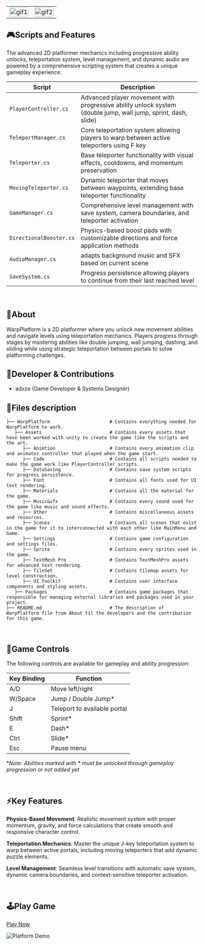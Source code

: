 <table>
  <tr>
    <td align="left" width="50%">
      <img width="100%" alt="gif1" src="https://github.com/adxze/adxze/blob/main/0604(2).gif">
    </td>
    <td align="right" width="50%">
      <img width="100%" alt="gif2" src="https://github.com/adxze/adxze/blob/main/0604(3).gif">
    </td>
  </tr>
</table>

## 🎮Scripts and Features

The advanced 2D platformer mechanics including progressive ability unlocks, teleportation system, level management, and dynamic audio are powered by a comprehensive scripting system that creates a unique gameplay experience.

| Script                         | Description                                                                              |
| ------------------------------ | ---------------------------------------------------------------------------------------- |
| `PlayerController.cs`          | Advanced player movement with progressive ability unlock system (double jump, wall jump, sprint, dash, slide) |
| `TeleportManager.cs`           | Core teleportation system allowing players to warp between active teleporters using F key |
| `Teleporter.cs`                | Base teleporter functionality with visual effects, cooldowns, and momentum preservation |
| `MovingTeleporter.cs`          | Dynamic teleporter that moves between waypoints, extending base teleporter functionality |
| `GameManager.cs`               | Comprehensive level management with save system, camera boundaries, and teleporter activation |
| `DirectionalBooster.cs`        | Physics-based boost pads with customizable directions and force application methods |
| `AudioManager.cs`              | adapts background music and SFX based on current scene |
| `SaveSystem.cs`                | Progress persistence allowing players to continue from their last reached level |

<br>

## 🔴About

WarpPlatform is a 2D platformer where you unlock new movement abilities and navigate levels using teleportation mechanics. Players progress through stages by mastering abilities like double jumping, wall jumping, dashing, and sliding while using strategic teleportation between portals to solve platforming challenges.
<br>

## 👤Developer & Contributions

- adxze (Game Developer & Systems Designer)
  <br>

## 📁Files description

```
├── WarpPlatform                      # Contains everything needed for WarpPlatform to work.
   ├── Assets                         # Contains every assets that have been worked with unity to create the game like the scripts and the art.
      ├── Animtion                    # Contains every animation clip and animator controller that played when the game start.
      ├── Code                        # Contains all scripts needed to make the game work like PlayerController scripts.
      ├── DataSaving                  # Contains save system scripts for progress persistence.
      ├── Font                        # Contains all fonts used for UI text rendering.
      ├── Materials                   # Contains all the material for the game.
      ├── Music&sfx                   # Contains every sound used for the game like music and sound effects.
      ├── Other                       # Contains miscellaneous assets and resources.
      ├── Scenes                      # Contains all scenes that exist in the game for it to interconnected with each other like MainMenu and Game.
      ├── Settings                    # Contains game configuration and settings files.
      ├── Sprite                      # Contains every sprites used in the game.
      ├── TextMesh Pro                # Contains TextMeshPro assets for advanced text rendering.
      ├── TileSet                     # Contains tilemap assets for level construction.
      ├── UI Toolkit                  # Contains user interface components and styling assets.
   ├── Packages                       # Contains game packages that responsible for managing external libraries and packages used in your project.
├── README.md                         # The description of WarpPlatform file from About til the developers and the contribution for this game.
```

<br>

## 🎯Game Controls

The following controls are available for gameplay and ability progression:

| Key Binding | Function                    |
| ----------- | --------------------------- |
| A/D         | Move left/right             |
| W/Space     | Jump / Double Jump*         |
| J           | Teleport to available portal|
| Shift       | Sprint*                     |
| E           | Dash*                       |
| Ctrl        | Slide*                      |
| Esc         | Pause menu                  |

**Note: Abilities marked with * must be unlocked through gameplay progression or not added yet* 

<br>

## ⚡Key Features

**Physics-Based Movement**: Realistic movement system with proper momentum, gravity, and force calculations that create smooth and responsive character control.

**Teleportation Mechanics**: Master the unique J-key teleportation system to warp between active portals, including moving teleporters that add dynamic puzzle elements.

**Level Management**: Seamless level transitions with automatic save system, dynamic camera boundaries, and context-sensitive teleporter activation.

<br>

## 🕹️Play Game

<a href="#">Play Now</a>
<br>




![Platform Demo](https://raw.githubusercontent.com/adxze/adxze/main/PlatfromSlide.png)
